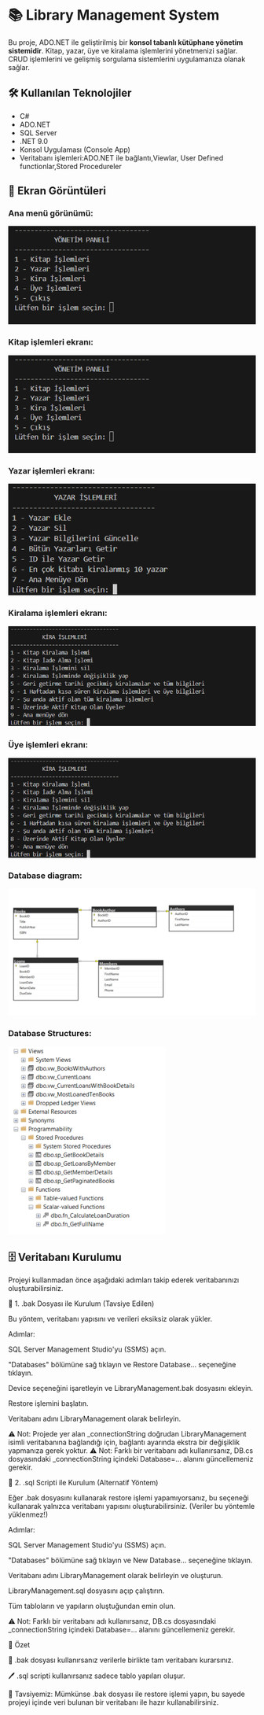 # 📚 Library Management System

Bu proje, ADO.NET ile geliştirilmiş bir **konsol tabanlı kütüphane yönetim sistemidir**. Kitap, yazar, üye ve kiralama işlemlerini yönetmenizi sağlar.
CRUD işlemlerini ve gelişmiş sorgulama sistemlerini uygulamanıza olanak sağlar.

## 🛠️ Kullanılan Teknolojiler

- C#
- ADO.NET
- SQL Server
- .NET 9.0
- Konsol Uygulaması (Console App)
- Veritabanı işlemleri:ADO.NET ile bağlantı,Viewlar, User Defined functionlar,Stored Procedureler

## 📸 Ekran Görüntüleri

 ### Ana menü görünümü:

![MainMenu](screenshots/MainMenu.png)

### Kitap işlemleri ekranı:

![BookOperations](screenshots/BookOperations.png)

### Yazar işlemleri ekranı:

![AuthorOperations](screenshots/AuthorOperations.png)

### Kiralama işlemleri ekranı:

![LoanOperations](screenshots/LoanOperations.png)

### Üye işlemleri ekranı:

![MemberOperations](screenshots/MemberOperations.png)

### Database diagram:

![DatabaseDiagram](screenshots/DatabaseDiagram.png)

### Database Structures:

![DatabaseStructures](screenshots/DatabaseStructures.png)


## 🗄️ Veritabanı Kurulumu

Projeyi kullanmadan önce aşağıdaki adımları takip ederek veritabanınızı oluşturabilirsiniz.

📁 1. .bak Dosyası ile Kurulum (Tavsiye Edilen)

Bu yöntem, veritabanı yapısını ve verileri eksiksiz olarak yükler.

Adımlar:

SQL Server Management Studio'yu (SSMS) açın.

"Databases" bölümüne sağ tıklayın ve Restore Database... seçeneğine tıklayın.

Device seçeneğini işaretleyin ve LibraryManagement.bak dosyasını ekleyin.

Restore işlemini başlatın.

Veritabanı adını LibraryManagement olarak belirleyin.

⚠️ Not: Projede yer alan _connectionString doğrudan LibraryManagement isimli veritabanına bağlandığı için, bağlantı ayarında ekstra bir değişiklik yapmanıza gerek yoktur.
⚠️ Not: Farklı bir veritabanı adı kullanırsanız, DB.cs dosyasındaki _connectionString içindeki Database=... alanını güncellemeniz gerekir.

🔧 2. .sql Scripti ile Kurulum (Alternatif Yöntem)

Eğer .bak dosyasını kullanarak restore işlemi yapamıyorsanız, bu seçeneği kullanarak yalnızca veritabanı yapısını oluşturabilirsiniz. (Veriler bu yöntemle yüklenmez!)

Adımlar:

SQL Server Management Studio'yu (SSMS) açın.

"Databases" bölümüne sağ tıklayın ve New Database... seçeneğine tıklayın.

Veritabanı adını LibraryManagement olarak belirleyin ve oluşturun.

LibraryManagement.sql dosyasını açıp çalıştırın.

Tüm tabloların ve yapıların oluştuğundan emin olun.

⚠️ Not: Farklı bir veritabanı adı kullanırsanız, DB.cs dosyasındaki _connectionString içindeki Database=... alanını güncellemeniz gerekir.

🔹 Özet

📅 .bak dosyası kullanırsanız verilerle birlikte tam veritabanı kurarsınız.

🖊️ .sql scripti kullanırsanız sadece tablo yapıları oluşur.

📢 Tavsiyemiz: Mümkünse .bak dosyası ile restore işlemi yapın, bu sayede projeyi içinde veri bulunan bir veritabanı ile hazır kullanabilirsiniz.
